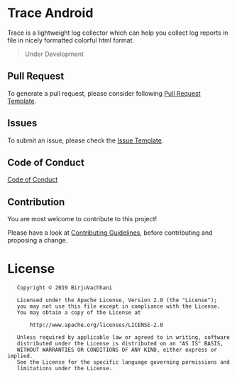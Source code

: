 # Trace Android

Trace is a lightweight log collector which can help you collect log reports in file in nicely formatted colorful html format. 

> Under Development


## Pull Request
To generate a pull request, please consider following [Pull Request Template](https://github.com/BirjuVachhani/trace-android/blob/master/PULL_REQUEST_TEMPLATE.md).

## Issues
To submit an issue, please check the [Issue Template](https://github.com/BirjuVachhani/trace-android/blob/master/ISSUE_TEMPLATE.md).

Code of Conduct
---
[Code of Conduct](https://github.com/BirjuVachhani/trace/blob/master/CODE_OF_CONDUCT.md)

## Contribution

You are most welcome to contribute to this project!

Please have a look at [Contributing Guidelines](https://github.com/BirjuVachhani/trace/blob/master/CONTRIBUTING.md), before contributing and proposing a change.

# License

```
   Copyright © 2019 BirjuVachhani

   Licensed under the Apache License, Version 2.0 (the "License");
   you may not use this file except in compliance with the License.
   You may obtain a copy of the License at

       http://www.apache.org/licenses/LICENSE-2.0

   Unless required by applicable law or agreed to in writing, software
   distributed under the License is distributed on an "AS IS" BASIS,
   WITHOUT WARRANTIES OR CONDITIONS OF ANY KIND, either express or implied.
   See the License for the specific language governing permissions and
   limitations under the License.
```
